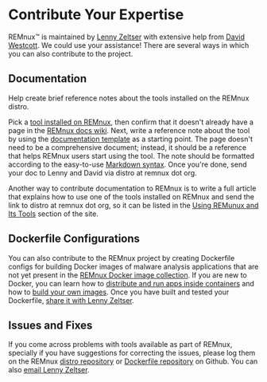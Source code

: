# Contribute Your Expertise

REMnux&trade; is maintained by [Lenny Zeltser](https://zeltser.com/) with extensive help from [David Westcott](https://twitter.com/beast_fighter). We could use your assistance! There are several ways in which you can also contribute to the project.

## Documentation

Help create brief reference notes about the tools installed on the REMnux distro.

Pick a [tool installed on REMnux](../distro/tools.md), then confirm that it doesn't already have a page in the [REMnux docs wiki](https://github.com/REMnux/docs/wiki). Next, write a reference note about the tool by using the [documentation template](https://github.com/REMnux/docs/wiki/Documentation-Template) as a starting point. The page doesn't need to be a comprehensive document; instead, it should be a reference that helps REMnux users start using the tool. The note should be formatted according to the easy-to-use [Markdown syntax](https://daringfireball.net/projects/markdown/basics). Once you're done, send your doc to Lenny and David via distro at remnux dot org.

Another way to contribute documentation to REMnux is to write a full article that explains how to use one of the tools installed on REMnux and send the link to distro at remnux dot org, so it can be listed in the [Using REMunux and Its Tools](../distro/use.md) section of the site.

## Dockerfile Configurations

You can also contribute to the REMnux project by creating Dockerfile configs for building Docker images of malware analysis applications that are not yet present in the [REMnux Docker image collection](../containers/run-apps.md). If you are new to Docker, you can learn how to [distribute and run apps inside containers](../containers/malware-analysis.md) and how to [build your own images](../containers/create-docker-images.md). Once you have built and tested your Dockerfile, [share it with Lenny Zeltser](https://zeltser.com/contact/).

## Issues and Fixes

If you come across problems with tools available as part of REMnux, specially if you have suggestions for correcting the issues, please log them on the REMnux [distro repository](https://github.com/REMnux/distro/issues) or [Dockerfile repository](https://github.com/REMnux/docker/issues) on Github. You can also [email Lenny Zeltser](https://zeltser.com/contact/). 
